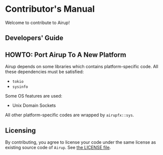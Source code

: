 # Contributor's Manual
Welcome to contribute to Airup!

## Developers' Guide

## HOWTO: Port Airup To A New Platform
Airup depends on some libraries which contains platform-specific code. All these dependencies must be satisfied:
 - `tokio`
 - `sysinfo`

Some OS features are used:
 - Unix Domain Sockets

All other platform-specific codes are wrapped by `airupfx::sys`.

## Licensing
By contributing, you agree to license your code under the same license as existing source code
of `Airup`. See [the LICENSE file](LICENSE).
